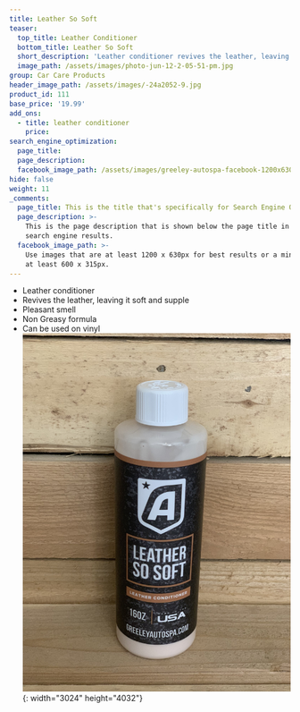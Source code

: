 ```yaml
---
title: Leather So Soft
teaser:
  top_title: Leather Conditioner
  bottom_title: Leather So Soft
  short_description: 'Leather conditioner revives the leather, leaving it soft and moisturized.'
  image_path: /assets/images/photo-jun-12-2-05-51-pm.jpg
group: Car Care Products
header_image_path: /assets/images/-24a2052-9.jpg
product_id: 111
base_price: '19.99'
add_ons:
  - title: leather conditioner
    price:
search_engine_optimization:
  page_title:
  page_description:
  facebook_image_path: /assets/images/greeley-autospa-facebook-1200x630.png
hide: false
weight: 11
_comments:
  page_title: This is the title that's specifically for Search Engine Optimization.
  page_description: >-
    This is the page description that is shown below the page title in the
    search engine results.
  facebook_image_path: >-
    Use images that are at least 1200 x 630px for best results or a minimum of
    at least 600 x 315px.
---
```


* Leather conditioner
* Revives the leather, leaving it soft and supple
* Pleasant smell
* Non Greasy formula
* Can be used on vinyl![](/assets/images/photo-jun-12-2-05-51-pm.jpg){: width="3024" height="4032"}